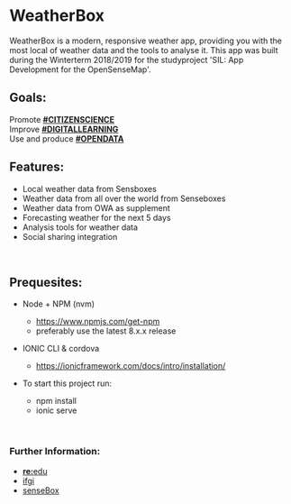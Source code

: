 # WeatherBox

WeatherBox is a modern, responsive weather app, providing you with the most local of weather data and the tools to analyse it.
This app was built during the Winterterm 2018/2019 for the studyproject 'SIL: App Development for the OpenSenseMap'.
<br>

## Goals:

Promote [<b>#CITIZENSCIENCE</b>](https://twitter.com/hashtag/citizenscience?lang=en) <br>
Improve [<b>#DIGITALLEARNING</b>](https://twitter.com/search?q=%23DIGITALLEARNING&src=typd&lang=en) <br>
Use and produce [<b>#OPENDATA</b>](https://twitter.com/search?q=%23opendata&src=typd&lang=en)
<br>

## Features:

- Local weather data from Sensboxes
- Weather data from all over the world from Senseboxes
- Weather data from OWA as supplement
- Forecasting weather for the next 5 days
- Analysis tools for weather data
- Social sharing integration
<br>

## Prequesites:

- Node + NPM (nvm) 
    - https://www.npmjs.com/get-npm
    - preferably use the latest 8.x.x release 
    
- IONIC CLI & cordova
    - https://ionicframework.com/docs/intro/installation/

- To start this project run:
    - npm install
    - ionic serve
    
<br>
    
### Further Information:
- [<b>re:</b>edu](https://reedu.de/)
- [ifgi](https://www.uni-muenster.de/Geoinformatics/)
- [senseBox](https://sensebox.de/)
